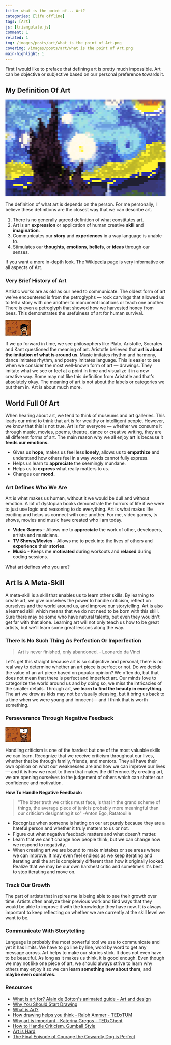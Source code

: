 ```yaml
---
title: what is the point of... Art?
categories: [life offline]
tags: [Art]
js: [triangulate.js]
comment: 1
related: 1
img: /images/posts/art/what is the point of Art.png
coverimg: /images/posts/art/what is the point of Art.png
main-highlight: 1
---
```


First I would like to preface that defining art is pretty much impossible. Art can be objective or subjective based on our personal preference towards it. 

## My Definition Of Art

<img alt="Starry Night" loading="lazy" src="/images/posts/art/Starry Night.gif" class="right-align pixelart">

The definition of what art is depends on the person. For me personally, I believe these definitions are the closest way that we can describe art.

1. There is no generally agreed definition of what constitutes art.
2. Art is an **expression** or application of human creative **skill** and **imagination**.
3. Communicates our **story** and **experiences** in a way language is unable to.
4. Stimulates our **thoughts**, **emotions**, **beliefs**, or **ideas** through our senses.

If you want a more in-depth look. The [Wikipedia](https://en.wikipedia.org/wiki/Art) page is very informative on all aspects of Art. 

### Very Brief History of Art

Artistic works are as old as our need to communicate. The oldest form of art we've encountered is from the petroglyphs — rock carvings that allowed us to tell a story with one another to monument locations or teach one another. There is even a petroglyph that showed how we harvested honey from bees. This demonstrates the usefulness of art for human survival. 

<img alt="Brandar" loading="lazy" src="/images/posts/art/Brandar.gif" class="left-align pixelart">

If we go forward in time, we see philosophers like Plato, Aristotle, Socrates and Kant questioned the meaning of art. Aristotle believed that **art is about the imitation of what is around us**. Music imitates rhythm and harmony, dance imitates rhythm, and poetry imitates language. This is easier to see when we consider the most well-known form of art — drawings. They imitate what we see or feel at a point in time and visualize it in a new creative way. Some may not like this definition from Aristotle and that's absolutely okay. The meaning of art is not about the labels or categories we put them in. Art is about much more.

## World Full Of Art

When hearing about art, we tend to think of museums and art galleries. This leads our mind to think that art is for wealthy or intelligent people. However, we know that this is not true. Art is for everyone — whether we consume it through music, movies, poems, theatre, dance or creative writing, they are all different forms of art. The main reason why we all enjoy art is because it **feeds our emotions.**

- Gives us **hope**, makes us feel less **lonely**, allows us to **empathize** and understand how others feel in a way words cannot fully express.
- Helps us learn to **appreciate** the seemingly mundane.
- Helps us to **express** what really matters to us.
- Changes our **mood.**

### Art Defines Who We Are

Art is what makes us human, without it we would be dull and without emotion. A lot of dystopian books demonstrate the horrors of life if we were to just use logic and reasoning to do everything. Art is what makes life exciting and helps us connect with one another. For me, video games, tv shows, movies and music have created who I am today. 

- **Video Games** - Allows me to **appreciate** the work of other, developers, artists and musicians.
- **TV Shows/Movies** - Allows me to peek into the lives of others and **experience** their **stories**.
- **Music** - Keeps me **motivated** during workouts and **relaxed** during coding sessions.

What art defines who you are?

## Art Is A Meta-Skill

A meta-skill is a skill that enables us to learn other skills. By learning to create art, we give ourselves the power to handle criticism, reflect on ourselves and the world around us, and improve our storytelling. Art is also a learned skill which means that we do not need to be born with this skill. Sure there may be some who have natural talents, but even they wouldn't get far with that alone. Learning art will not only teach us how to be great artists, but we'll learn some great lessons along the way.

### There Is No Such Thing As Perfection Or Imperfection

> Art is never finished, only abandoned. - Leonardo da Vinci

Let's get this straight because art is so subjective and personal, there is no real way to determine whether an art piece is perfect or not. Do we decide the value of an art piece based on popular opinion? We often do, but that does not mean that there is perfect and imperfect art. Our minds love to categorize the world around us and by doing so, we miss the intricacies of the smaller details. Through art, **we learn to find the beauty in everything**. The art we drew as kids may not be visually pleasing, but it bring us back to a time when we were young and innocent— and I think that is worth something.

### Perseverance Through Negative Feedback

<img alt="Critic Monkey" loading="lazy" src="/images/posts/art/Critic Monkey.gif" class="right-align pixelart">

Handling criticism is one of the hardest but one of the most valuable skills we can learn. Recognize that we receive criticism throughout our lives, whether that be through family, friends, and mentors. They all have their own opinion on what our weaknesses are and how we can improve our lives — and it is how we react to them that makes the difference. By creating art, we are opening ourselves to the judgement of others which can shatter our confidence and motivation.

**How To Handle Negative Feedback:**
> "The bitter truth we critics must face, is that in the grand scheme of things, the average piece of junk is probably more meaningful than our criticism designating it so" -Anton Ego, Ratatouille

- Recognize when someone is hating on our art purely because they are a hateful person and whether it truly matters to us or not.
- Figure out what negative feedback matters and what doesn't matter.
- Learn that we can't change how people think, but we can change how we respond to negativity.
- When creating art we are bound to make mistakes or see areas where we can improve. It may even feel endless as we keep iterating and iterating until the art is completely different than how it originally looked. Realize that we may be our own harshest critic and sometimes it's best to stop iterating and move on.

### Track Our Growth

The part of artists that inspires me is being able to see their growth over time. Artists often analyze their previous work and find ways that they would be able to improve it with the knowledge they have now. It is always important to keep reflecting on whether we are currently at the skill level we want to be. 

### Communicate With Storytelling

Language is probably the most powerful tool we use to communicate and yet it has limits. We have to go line by line, word by word to get any message across. Art helps to make our stories stick. It does not even have to be beautiful. As long as it makes us think, it is good enough. Even though we may not like one piece of art, we should always strive to learn why others may enjoy it so we can **learn something new about them**, and **maybe even ourselves**.

### Resources
- [What is art for? Alain de Botton's animated guide - Art and design](https://www.youtube.com/watch?v=ZVlQOytFCRI)
- [Why You Should Start Drawing](https://www.youtube.com/watch?v=ASiVYLdeAaA)
- [What is Art?](https://www.youtube.com/watch?v=QZQyV9BB50E)
- [How drawing helps you think - Ralph Ammer - TEDxTUM](https://www.youtube.com/watch?v=ZqlTSCvP-Z0)
- [Why art is important - Katerina Gregos - TEDxGhent](https://www.youtube.com/watch?v=UPk56BR1Cmk)
- [How to Handle Criticism, Gumball Style](https://www.youtube.com/watch?v=lWURDe4860U)
- [Art is Hard](https://www.youtube.com/watch?v=a71rha3140k)
- [The Final Episode of Courage the Cowardly Dog is Perfect](https://www.youtube.com/watch?v=ZGGz4iJp9P0)